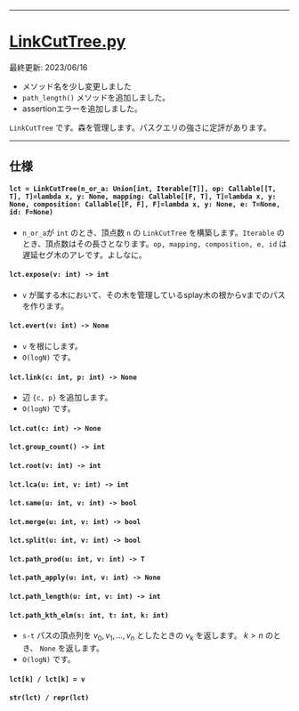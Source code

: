 _____

# [LinkCutTree.py](https://github.com/titanium-22/Library_py/blob/main/DataStructures/DynamicConnectivity/LinkCutTree.py)

最終更新: 2023/06/16
- メソッド名を少し変更しました
- `path_length()` メソッドを追加しました。
- assertionエラーを追加しました。

`LinkCutTree` です。森を管理します。パスクエリの強さに定評があります。

_____

## 仕様

#### `lct = LinkCutTree(n_or_a: Union[int, Iterable[T]], op: Callable[[T, T], T]=lambda x, y: None, mapping: Callable[[F, T], T]=lambda x, y: None, composition: Callable[[F, F], F]=lambda x, y: None, e: T=None, id: F=None)`
- `n_or_a`が `int` のとき、頂点数 `n` の `LinkCutTree` を構築します。`Iterable` のとき、頂点数はその長さとなります。`op, mapping, composition, e, id` は遅延セグ木のアレです。よしなに。

#### `lct.expose(v: int) -> int`
- `v` が属する木において、その木を管理しているsplay木の根からvまでのパスを作ります。

#### `lct.evert(v: int) -> None`
- `v` を根にします。
- `O(logN)` です。

#### `lct.link(c: int, p: int) -> None`
- 辺 `{c, p}` を追加します。
- `O(logN)` です。

#### `lct.cut(c: int) -> None`

#### `lct.group_count() -> int`

#### `lct.root(v: int) -> int`

#### `lct.lca(u: int, v: int) -> int`

#### `lct.same(u: int, v: int) -> bool`

#### `lct.merge(u: int, v: int) -> bool`

#### `lct.split(u: int, v: int) -> bool`

#### `lct.path_prod(u: int, v: int) -> T`

#### `lct.path_apply(u: int, v: int) -> None`

#### `lct.path_length(u: int, v: int) -> int`

#### `lct.path_kth_elm(s: int, t: int, k: int)`
- `s-t` パスの頂点列を $v_{0}, v_{1}, ..., v_{n}$ としたときの $v_{k}$ を返します。 $k > n$ のとき、 `None` を返します。
- `O(logN)` です。

#### `lct[k] / lct[k] = v`

#### `str(lct) / repr(lct)`
